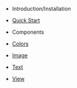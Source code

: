 - Introduction/Installation

 - [Quick Start](/)

- Components

 - [Colors](colors.md)
 - [Image](image.md)
 - [Text](text.md)
 - [View](view.md)
